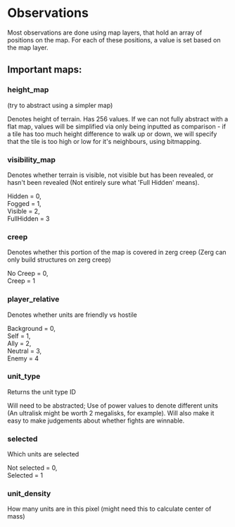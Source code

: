 # Observations

Most observations are done using map layers, that hold an array of positions on the map. For each of these positions, a value is set based on the map layer.

## Important maps: 

### height\_map 
  
  (try to abstract using a simpler map)
   
  Denotes height of terrain. Has 256 values. If we can not fully abstract with 
   a flat map, values will be simplified via only being inputted as comparison -   if a tile has too much height difference to walk up or down, we will specify    that the tile is too high or low for it's neighbours, using bitmapping. 

### visibility\_map 
   
  Denotes whether terrain is visible, not visible but has been revealed, or 
   hasn't been revealed (Not entirely sure what 'Full Hidden' means).
   
  Hidden = 0,\
  Fogged = 1,\
  Visible = 2,\
  FullHidden = 3 

### creep
   
 Denotes whether this portion of the map is covered in zerg creep (Zerg can 
   only build structures on zerg creep)
   
 No Creep = 0,\
 Creep = 1

### player\_relative

 Denotes whether units are friendly vs hostile
 
 Background = 0,\
 Self = 1,\
 Ally = 2,\
 Neutral = 3,\
 Enemy = 4

### unit\_type 
 
 Returns the unit type ID

 Will need to be abstracted; Use of power values to denote different units 
   (An ultralisk might be worth 2 megalisks, for example). Will also make it 
   easy to make judgements about whether fights are winnable. 

### selected 

 Which units are selected

   Not selected = 0,\
   Selected = 1

### unit\_density 
    
  How many units are in this pixel (might need this to calculate 
    center of mass)
  



